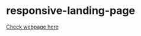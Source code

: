 # responsive-landing-page

[Check webpage here](https://hassenh1.github.io/responsive-landing-page)

